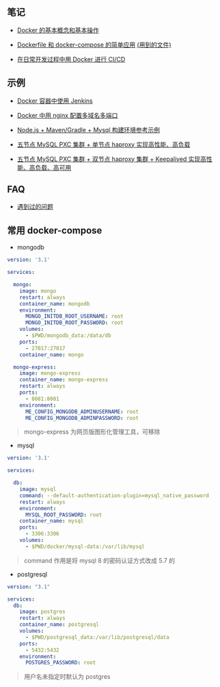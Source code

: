 ## 笔记

- [Docker 的基本概念和基本操作](https://xnngs.cn/old/docker1.html)

- [Dockerfile 和 docker-compose 的简单应用](https://xnngs.cn/old/docker2.html) [(用到的文件)](./libs/dockerfile-compose/)

- [在日常开发过程中用 Docker 进行 CI/CD](https://xnngs.cn/old/docker3.html)

## 示例

- [Docker 容器中使用 Jenkins](./tools/jenkins/)

- [Docker 中用 nginx 配置多域名多端口](./tools/nginx/)

- [Node.js + Maven/Gradle + Mysql 构建环境参考示例](./tools/node-gradle-maven-mysql/)

- [五节点 MySQL PXC 集群 + 单节点 haproxy 实现高性能、高负载](./tools/mysql-pxc-haproxy)

- [五节点 MySQL PXC 集群 + 双节点 haproxy 集群 + Keepalived 实现高性能、高负载、高可用](./tools/mysql-pxc-haproxy-keepalived)

## FAQ

- [遇到过的问题](./questions.md)

## 常用 docker-compose

- mongodb

```yaml
version: '3.1'

services:

  mongo:
    image: mongo
    restart: always
    container_name: mongodb
    environment:
      MONGO_INITDB_ROOT_USERNAME: root
      MONGO_INITDB_ROOT_PASSWORD: root
    volumes:
      - $PWD/mongodb_data:/data/db
    ports:
      - 27017:27017
    container_name: mongo

  mongo-express:
    image: mongo-express
    container_name: mongo-express
    restart: always
    ports:
      - 8081:8081
    environment:
      ME_CONFIG_MONGODB_ADMINUSERNAME: root
      ME_CONFIG_MONGODB_ADMINPASSWORD: root
```

>mongo-express 为网页版图形化管理工具，可移除

- mysql

```yaml
version: '3.1'

services:

  db:
    image: mysql
    command: --default-authentication-plugin=mysql_native_password
    restart: always
    environment:
      MYSQL_ROOT_PASSWORD: root
    container_name: mysql
    ports:
      - 3306:3306
    volumes:
      - $PWD/docker/mysql-data:/var/lib/mysql
```

>command 作用是将 mysql 8 的密码认证方式改成 5.7 的

- postgresql

```yaml
version: "3.1"

services:
  db:
    image: postgres
    restart: always
    container_name: postgresql
    volumes:
      - $PWD/postgresql_data:/var/lib/postgresql/data
    ports:
      - 5432:5432
    environment:
      POSTGRES_PASSWORD: root
```

>用户名未指定时默认为 postgres